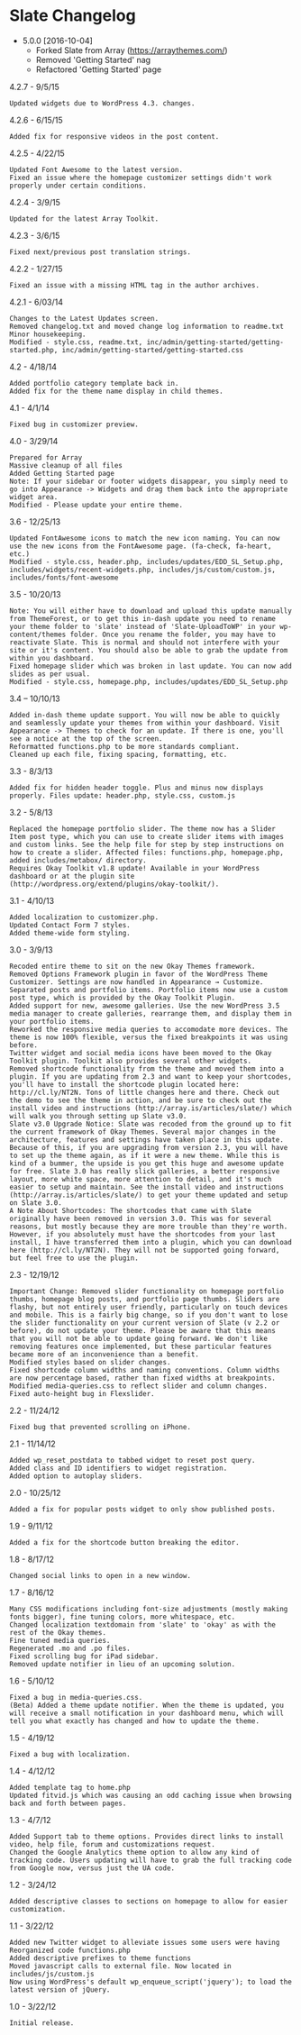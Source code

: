 # Slate Changelog

- 5.0.0 [2016-10-04]
  - Forked Slate from Array (https://arraythemes.com/)
  - Removed 'Getting Started' nag
  - Refactored 'Getting Started' page

4.2.7 - 9/5/15

    Updated widgets due to WordPress 4.3. changes.

4.2.6 - 6/15/15

    Added fix for responsive videos in the post content.

4.2.5 - 4/22/15

    Updated Font Awesome to the latest version.
    Fixed an issue where the homepage customizer settings didn't work properly under certain conditions.

4.2.4 - 3/9/15

    Updated for the latest Array Toolkit.

4.2.3 - 3/6/15

    Fixed next/previous post translation strings.

4.2.2 - 1/27/15

    Fixed an issue with a missing HTML tag in the author archives.

4.2.1 - 6/03/14

    Changes to the Latest Updates screen.
    Removed changelog.txt and moved change log information to readme.txt
    Minor housekeeping.
    Modified - style.css, readme.txt, inc/admin/getting-started/getting-started.php, inc/admin/getting-started/getting-started.css

4.2 - 4/18/14

    Added portfolio category template back in.
    Added fix for the theme name display in child themes.

4.1 - 4/1/14

    Fixed bug in customizer preview.

4.0 - 3/29/14

    Prepared for Array
    Massive cleanup of all files
    Added Getting Started page
    Note: If your sidebar or footer widgets disappear, you simply need to go into Appearance -> Widgets and drag them back into the appropriate widget area.
    Modified - Please update your entire theme.

3.6 - 12/25/13

    Updated FontAwesome icons to match the new icon naming. You can now use the new icons from the FontAwesome page. (fa-check, fa-heart, etc.)
    Modified - style.css, header.php, includes/updates/EDD_SL_Setup.php, includes/widgets/recent-widgets.php, includes/js/custom/custom.js, includes/fonts/font-awesome

3.5 - 10/20/13

    Note: You will either have to download and upload this update manually from ThemeForest, or to get this in-dash update you need to rename your theme folder to 'slate' instead of 'Slate-UploadToWP' in your wp-content/themes folder. Once you rename the folder, you may have to reactivate Slate. This is normal and should not interfere with your site or it's content. You should also be able to grab the update from within you dashboard.
    Fixed homepage slider which was broken in last update. You can now add slides as per usual.
    Modified - style.css, homepage.php, includes/updates/EDD_SL_Setup.php

3.4 – 10/10/13

    Added in-dash theme update support. You will now be able to quickly and seamlessly update your themes from within your dashboard. Visit Appearance -> Themes to check for an update. If there is one, you'll see a notice at the top of the screen.
    Reformatted functions.php to be more standards compliant.
    Cleaned up each file, fixing spacing, formatting, etc.

3.3 - 8/3/13

    Added fix for hidden header toggle. Plus and minus now displays properly. Files update: header.php, style.css, custom.js

3.2 - 5/8/13

    Replaced the homepage portfolio slider. The theme now has a Slider Item post type, which you can use to create slider items with images and custom links. See the help file for step by step instructions on how to create a slider. Affected files: functions.php, homepage.php, added includes/metabox/ directory.
    Requires Okay Toolkit v1.8 update! Available in your WordPress dashboard or at the plugin site (http://wordpress.org/extend/plugins/okay-toolkit/).

3.1 - 4/10/13

    Added localization to customizer.php.
    Updated Contact Form 7 styles.
    Added theme-wide form styling.

3.0 - 3/9/13

    Recoded entire theme to sit on the new Okay Themes framework.
    Removed Options Framework plugin in favor of the WordPress Theme Customizer. Settings are now handled in Appearance → Customize.
    Separated posts and portfolio items. Portfolio items now use a custom post type, which is provided by the Okay Toolkit Plugin.
    Added support for new, awesome galleries. Use the new WordPress 3.5 media manager to create galleries, rearrange them, and display them in your portfolio items.
    Reworked the responsive media queries to accomodate more devices. The theme is now 100% flexible, versus the fixed breakpoints it was using before.
    Twitter widget and social media icons have been moved to the Okay Toolkit plugin. Toolkit also provides several other widgets.
    Removed shortcode functionality from the theme and moved them into a plugin. If you are updating from 2.3 and want to keep your shortcodes, you'll have to install the shortcode plugin located here: http://cl.ly/NT2N. Tons of little changes here and there. Check out the demo to see the theme in action, and be sure to check out the install video and instructions (http://array.is/articles/slate/) which will walk you through setting up Slate v3.0.
    Slate v3.0 Upgrade Notice: Slate was recoded from the ground up to fit the current framework of Okay Themes. Several major changes in the architecture, features and settings have taken place in this update. Because of this, if you are upgrading from version 2.3, you will have to set up the theme again, as if it were a new theme. While this is kind of a bummer, the upside is you get this huge and awesome update for free. Slate 3.0 has really slick galleries, a better responsive layout, more white space, more attention to detail, and it's much easier to setup and maintain. See the install video and instructions (http://array.is/articles/slate/) to get your theme updated and setup on Slate 3.0.
    A Note About Shortcodes: The shortcodes that came with Slate originally have been removed in version 3.0. This was for several reasons, but mostly because they are more trouble than they're worth. However, if you absolutely must have the shortcodes from your last install, I have transferred them into a plugin, which you can download here (http://cl.ly/NT2N). They will not be supported going forward, but feel free to use the plugin.

2.3 - 12/19/12

    Important Change: Removed slider functionality on homepage portfolio thumbs, homepage blog posts, and portfolio page thumbs. Sliders are flashy, but not entirely user friendly, particularly on touch devices and mobile. This is a fairly big change, so if you don't want to lose the slider functionality on your current version of Slate (v 2.2 or before), do not update your theme. Please be aware that this means that you will not be able to update going forward. We don't like removing features once implemented, but these particular features became more of an inconvenience than a benefit.
    Modified styles based on slider changes.
    Fixed shortcode column widths and naming conventions. Column widths are now percentage based, rather than fixed widths at breakpoints.
    Modified media-queries.css to reflect slider and column changes.
    Fixed auto-height bug in Flexslider.

2.2 - 11/24/12

    Fixed bug that prevented scrolling on iPhone.

2.1 - 11/14/12

    Added wp_reset_postdata to tabbed widget to reset post query.
    Added class and ID identifiers to widget registration.
    Added option to autoplay sliders.

2.0 - 10/25/12

    Added a fix for popular posts widget to only show published posts.

1.9 - 9/11/12

    Added a fix for the shortcode button breaking the editor.

1.8 - 8/17/12

    Changed social links to open in a new window.

1.7 - 8/16/12

    Many CSS modifications including font-size adjustments (mostly making fonts bigger), fine tuning colors, more whitespace, etc.
    Changed localization textdomain from 'slate' to 'okay' as with the rest of the Okay themes.
    Fine tuned media queries.
    Regenerated .mo and .po files.
    Fixed scrolling bug for iPad sidebar.
    Removed update notifier in lieu of an upcoming solution.

1.6 - 5/10/12

    Fixed a bug in media-queries.css.
    (Beta) Added a theme update notifier. When the theme is updated, you will receive a small notification in your dashboard menu, which will tell you what exactly has changed and how to update the theme.

1.5 - 4/19/12

    Fixed a bug with localization.

1.4 - 4/12/12

    Added template tag to home.php
    Updated fitvid.js which was causing an odd caching issue when browsing back and forth between pages.

1.3 - 4/7/12

    Added Support tab to theme options. Provides direct links to install video, help file, forum and customizations request.
    Changed the Google Analytics theme option to allow any kind of tracking code. Users updating will have to grab the full tracking code from Google now, versus just the UA code.

1.2 - 3/24/12

    Added descriptive classes to sections on homepage to allow for easier customization.

1.1 - 3/22/12

    Added new Twitter widget to alleviate issues some users were having
    Reorganized code functions.php
    Added descriptive prefixes to theme functions
    Moved javascript calls to external file. Now located in includes/js/custom.js
    Now using WordPress's default wp_enqueue_script('jquery'); to load the latest version of jQuery.

1.0 - 3/22/12

    Initial release.

